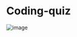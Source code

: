 # Coding-quiz
![image](https://github.com/Nutechgy/Coding-quiz/assets/147452378/f59b81e9-4cf1-44f8-92c0-522bfd476b4c)
